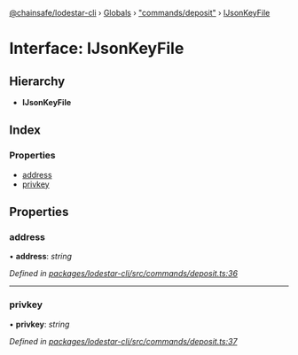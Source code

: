 [@chainsafe/lodestar-cli](../README.md) › [Globals](../globals.md) › ["commands/deposit"](../modules/_commands_deposit_.md) › [IJsonKeyFile](_commands_deposit_.ijsonkeyfile.md)

# Interface: IJsonKeyFile

## Hierarchy

* **IJsonKeyFile**

## Index

### Properties

* [address](_commands_deposit_.ijsonkeyfile.md#address)
* [privkey](_commands_deposit_.ijsonkeyfile.md#privkey)

## Properties

###  address

• **address**: *string*

*Defined in [packages/lodestar-cli/src/commands/deposit.ts:36](https://github.com/ChainSafe/lodestar/blob/b76b72d03/packages/lodestar-cli/src/commands/deposit.ts#L36)*

___

###  privkey

• **privkey**: *string*

*Defined in [packages/lodestar-cli/src/commands/deposit.ts:37](https://github.com/ChainSafe/lodestar/blob/b76b72d03/packages/lodestar-cli/src/commands/deposit.ts#L37)*
